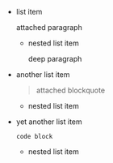 * list item

  attached paragraph

  * nested list item

    deep paragraph
* another list item

  > attached blockquote

  * nested list item
* yet another list item

  ```
  code block
  ```

  * nested list item
